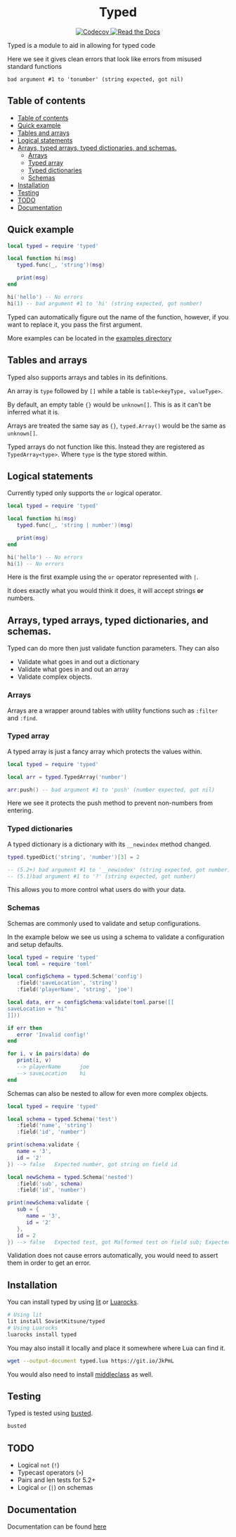 <div align="center">
   <h1>Typed</h1>
   <a href="https://github.com/SovietKitsune/typed/actions>
      <img alt="GitHub Workflow Status" src="https://img.shields.io/github/workflow/status/sovietkitsune/typed/testing?style=flat-square">
   </a>
   <a href="https://codecov.io/gh/sovietkitsune/typed">
      <img alt="Codecov" src="https://img.shields.io/codecov/c/github/sovietkitsune/typed?style=flat-square">
   </a>
   <a href="https://typed.readthedocs.org">
      <img alt="Read the Docs" src="https://img.shields.io/readthedocs/typed?style=flat-square">
   </a>
</div>

Typed is a module to aid in allowing for typed code

Here we see it gives clean errors that look like errors from misused standard functions

```
bad argument #1 to 'tonumber' (string expected, got nil)
```

## Table of contents

- [Table of contents](#table-of-contents)
- [Quick example](#quick-example)
- [Tables and arrays](#tables-and-arrays)
- [Logical statements](#logical-statements)
- [Arrays, typed arrays, typed dictionaries, and schemas.](#arrays-typed-arrays-typed-dictionaries-and-schemas)
  - [Arrays](#arrays)
  - [Typed array](#typed-array)
  - [Typed dictionaries](#typed-dictionaries)
  - [Schemas](#schemas)
- [Installation](#installation)
- [Testing](#testing)
- [TODO](#todo)
- [Documentation](#documentation)

## Quick example

```lua
local typed = require 'typed'

local function hi(msg)
   typed.func(_, 'string')(msg)

   print(msg)
end

hi('hello') -- No errors
hi(1) -- bad argument #1 to 'hi' (string expected, got number)
```

Typed can automatically figure out the name of the function, however, 
if you want to replace it, you pass the first argument.

More examples can be located in the [examples directory](https://github.com/SovietKitsune/typed/tree/master/examples)

## Tables and arrays

Typed also supports arrays and tables in its definitions.

An array is `type` followed by `[]` while a table is `table<keyType, valueType>`.

By default, an empty table `{}` would be `unknown[]`. This is as it can't be inferred what it is.

Arrays are treated the same say as `{}`, `typed.Array()` would be the same as `unknown[]`.

Typed arrays do not function like this. Instead they are registered as `TypedArray<type>`.
Where `type` is the type stored within.

## Logical statements

Currently typed only supports the `or` logical operator.

```lua
local typed = require 'typed'

local function hi(msg)
   typed.func(_, 'string | number')(msg)

   print(msg)
end

hi('hello') -- No errors
hi(1) -- No errors
```

Here is the first example using the `or` operator represented with `|`.

It does exactly what you would think it does, it will accept strings **or** numbers.

## Arrays, typed arrays, typed dictionaries, and schemas.

Typed can do more then just validate function parameters. They can also

- Validate what goes in and out a dictionary
- Validate what goes in and out an array
- Validate complex objects.

### Arrays

Arrays are a wrapper around tables with utility functions such as `:filter` and `:find`.

### Typed array

A typed array is just a fancy array which protects the values within.

```lua
local typed = require 'typed'

local arr = typed.TypedArray('number')

arr:push() -- bad argument #1 to 'push' (number expected, got nil)
```

Here we see it protects the push method to prevent non-numbers from entering.

### Typed dictionaries

A typed dictionary is a dictionary with its `__newindex` method changed.

```lua
typed.typedDict('string', 'number')[3] = 2

-- (5.2+) bad argument #1 to '__newindex' (string expected, got number)
-- (5.1)bad argument #1 to '?' (string expected, got number)
```

This allows you to more control what users do with your data.

### Schemas

Schemas are commonly used to validate and setup configurations.

In the example below we see us using a schema to validate a configuration and setup defaults.

```lua
local typed = require 'typed'
local toml = require 'toml'

local configSchema = typed.Schema('config')
   :field('saveLocation', 'string')
   :field('playerName', 'string', 'joe')

local data, err = configSchema:validate(toml.parse([[
saveLocation = "hi"
]]))

if err then
   error 'Invalid config!'
end

for i, v in pairs(data) do
   print(i, v)
   --> playerName      joe
   --> saveLocation    hi
end
```

Schemas can also be nested to allow for even more complex objects.

```lua
local typed = require 'typed'

local schema = typed.Schema('test')
   :field('name', 'string')
   :field('id', 'number')

print(schema:validate {
   name = '3',
   id = '2'
}) --> false   Expected number, got string on field id

local newSchema = typed.Schema('nested')
   :field('sub', schema)
   :field('id', 'number')

print(newSchema:validate {
   sub = {
      name = '3',
      id = '2'
   },
   id = 2
}) --> false   Expected test, got Malformed test on field sub; Expected number, got string on field id
```

Validation does not cause errors automatically, you would need to assert them in order to get an error.

## Installation

You can install typed by using [lit](http://luvit.io/lit.html) or [Luarocks](https://luarocks.org).

```sh
# Using lit
lit install SovietKitsune/typed
# Using Luarocks
luarocks install typed
```

You may also install it locally and place it somewhere where Lua can find it.

```sh
wget --output-document typed.lua https://git.io/JkPmL
```

You would also need to install [middleclass](https://github.com/kikito/middleclass) as well.

## Testing

Typed is tested using [busted](https://olivinelabs.com/busted/).

```sh
busted
```

## TODO

* Logical `not` (`!`)
* Typecast operators (`>`)
* Pairs and len tests for 5.2+
* Logical `or` (`|`) on schemas

## Documentation

Documentation can be found [here](https://typed.readthedocs.org)